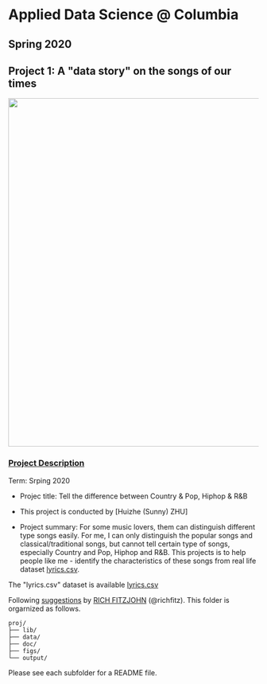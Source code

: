 # Applied Data Science @ Columbia
## Spring 2020
## Project 1: A "data story" on the songs of our times

<img src="https://blog.oup.com/wp-content/uploads/2016/02/1260-music.jpg" width="700">

### [Project Description](doc/)


Term: Srping 2020

+ Projec title: Tell the difference between Country & Pop, Hiphop & R&B
+ This project is conducted by [Huizhe (Sunny) ZHU]

+ Project summary: For some music lovers, them can distinguish different type songs easily. For me, I can only distinguish the popular songs and classical/traditional songs, but cannot tell certain type of songs, especially Country and Pop, Hiphop and R&B. This projects is to help people like me - identify the characteristics of these songs from real life dataset [lyrics.csv](https://www.dropbox.com/s/3tfv5v73z0ec8vr/lyrics.csv?dl=0).

The "lyrics.csv" dataset is available [lyrics.csv](https://www.dropbox.com/s/3tfv5v73z0ec8vr/lyrics.csv?dl=0)

Following [suggestions](http://nicercode.github.io/blog/2013-04-05-projects/) by [RICH FITZJOHN](http://nicercode.github.io/about/#Team) (@richfitz). This folder is orgarnized as follows.

```
proj/
├── lib/
├── data/
├── doc/
├── figs/
└── output/
```

Please see each subfolder for a README file.
